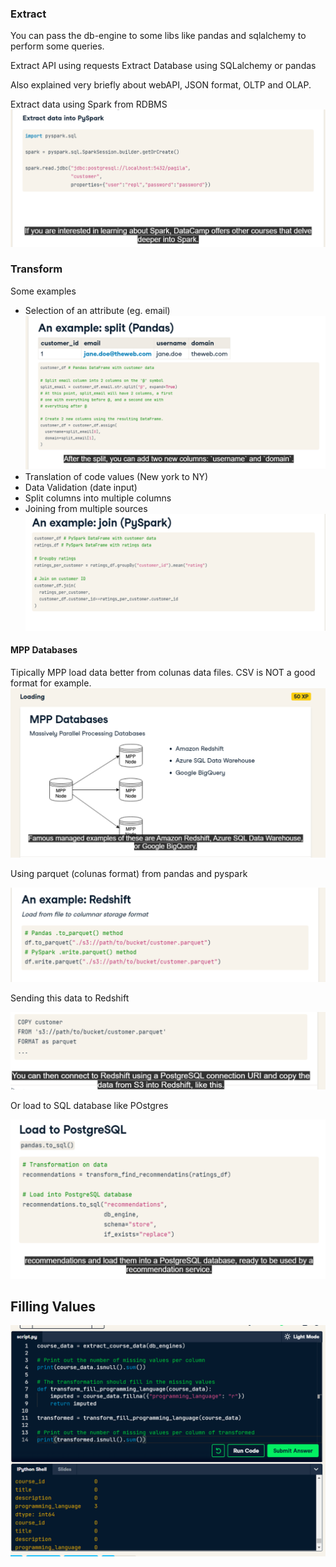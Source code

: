 ### Extract
You can pass the db-engine to some libs like pandas and sqlalchemy to perform
some queries.

Extract API using requests
Extract Database using SQLalchemy or pandas

Also explained very briefly about webAPI, JSON format, OLTP and OLAP.

Extract data using Spark from RDBMS
![](./extractspark1.png)

### Transform

Some examples
- Selection of an attribute (eg. email)
![transform1](./transform1.png)
- Translation of code values (New york to NY)
- Data Validation (date input)
- Split columns into multiple columns
- Joining from multiple sources
![](./trasnsform_pyspark_join.png)

#### MPP Databases

Tipically MPP load data better from colunas data files. CSV is NOT a good format for example.
![](mpp.png)

Using parquet (colunas format) from pandas and pyspark

![](parquet.png)

Sending this data to Redshift

![](redshift.png)

Or load to SQL database like POstgres

![](postgres.png)

## Filling Values

![](FillingValues.png)